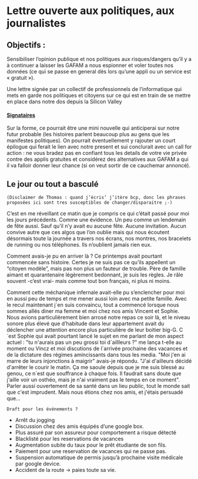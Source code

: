 # Lettre ouverte aux politiques, aux journalistes

## Objectifs : 
Sensibiliser l’opinion publique et nos politiques aux risques/dangers qu’il y a à continuer a laisser les GAFAM a nous espionner et voler toutes nos données (ce qui se passe en general dès lors qu’une appli ou un service est « gratuit »).

Une lettre signée par un collectif de professionnels de l’informatique qui mets en garde nos politiques et citoyens sur ce qui est en train de se mettre en place dans notre dos depuis la Silicon Valley

#### [Signataires](signataires.md)

Sur la forme, ce pourrait être une mini nouvelle qui anticiperai sur notre futur probable (les histoires parlent beaucoup plus au gens que les manifestes politiques). On pourrait éventuellement y rajouter un court épilogue qui ferait le lien avec notre present et sui conclurait avec un call for action : ne vous bradez pas en confiant tous les details de votre vie privée contre des applis gratuites et considérez des alternatives aux GAFAM a qui il va falloir donner leur chance (si on veut sortir de ce cauchemar annoncé). 


## Le jour ou tout a basculé

    (Disclaimer de Thomas : quand j’écris’ j’itère bcp, donc les phrases proposées ici sont tres susceptibles de changer/disparaitre ;-)

C’est en me réveillant ce matin que je compris ce qui c’était passé pour moi les jours précédents. Comme une évidence. Un peu comme un lendemain de fête aussi. Sauf qu’il n’y avait eu aucune fête. Aucune invitation. Aucun convive autre que ces algos que l’on oublie mais qui nous écoutent désormais toute la journée a travers nos écrans, nos montres, nos bracelets de running ou nos téléphones. Ils n’oublient jamais rien eux. 

Comment avais-je pu en arriver là ? Ce printemps avait pourtant commencée sans histoire. Certes je ne suis pas ce qu’ils appellent un “citoyen modèle”, mais pas non plus un fauteur de trouble. Père de famille aimant et quarantenaire légèrement bedonnant, je suis les règles. Je râle souvent -c’est vrai- mais comme tout bon français, ni plus ni moins. 

Comment cette méchanique infernale avait-elle pu s’enclencher pour moi en aussi peu de temps et me mener aussi loin avec ma petite famille. Avec le recul maintenant j´en suis convaincu, tout a commencé lorsque nous sommes allés diner ma femme et moi chez nos amis Vincent et Sophie. Nous avions particulièrement bien arrosé notre repas ce soir là, et le niveau sonore plus élevé que d’habitude dans leur appartement avait du déclencher une attention encore plus particulière de leur boitier big-G. C´est Sophie qui avait pourtant lancé le sujet en me parlant de mon aspect actuel : "tu n'aurais pas un peu grossi toi d´aillleurs ?" me lança t-elle au moment ou Vincz et moi discutions de l´arrivée prochaine des vacances et de la dictature des régimes amincissants dans tous les media. "Moi j'en ai marre de leurs injonctions à maigrir" avais-je répondu. "J'ai d'ailleurs décidé d'arrêter le courir le matin. Ça me saoule depuis que je me suis blessé au genou, ce n´est que souffrance à chaque fois. Il faudrait sans doute que j'aille voir un osthéo, mais je n'ai vraiment pas le temps en ce moment". Parler aussi ouvertement de sa santé dans un lieu public, tout le monde sait que c'est imprudent. Mais nous étions chez nos amis, et j'étais persuadé que...




    Draft pour les événements ?
- Arrêt du jogging
- Discussion chez des amis équipés d’une google box.
- Plus assuré par son assureur pour comportement a risque détecté
- Blacklisté pour les reservations de vacances
- Augmentation subite du taux pour le prêt étudiante de son fils. 
- Paiement pour une reservation de vacances qui ne passe pas. 
- Suspension automatique de permis jusqu’à prochaine visite médicale par google device. 
- Accident de la route -> paies toute sa vie. 
